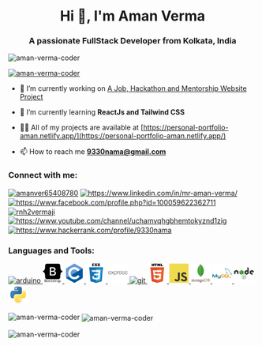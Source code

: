 <h1 align="center">Hi 👋, I'm Aman Verma</h1>
<h3 align="center">A passionate FullStack Developer from Kolkata, India</h3>

<p align="left"> <img src="https://komarev.com/ghpvc/?username=aman-verma-coder&label=Profile%20views&color=0e75b6&style=flat" alt="aman-verma-coder" /> </p>

<p align="left"> <a href="https://github.com/ryo-ma/github-profile-trophy"><img src="https://github-profile-trophy.vercel.app/?username=aman-verma-coder" alt="aman-verma-coder" /></a> </p>

- 🔭 I’m currently working on [A Job, Hackathon and Mentorship Website Project](https://github.com/aman-verma-coder/Job-Mentorship-and--Hackathon-Website)

- 🌱 I’m currently learning **ReactJs and Tailwind CSS**

- 👨‍💻 All of my projects are available at [https://personal-portfolio-aman.netlify.app/](https://personal-portfolio-aman.netlify.app/)

- 📫 How to reach me **9330nama@gmail.com**

<h3 align="left">Connect with me:</h3>
<p align="left">
<a href="https://twitter.com/amanver65408780" target="blank"><img align="center" src="https://raw.githubusercontent.com/rahuldkjain/github-profile-readme-generator/master/src/images/icons/Social/twitter.svg" alt="amanver65408780" height="30" width="40" /></a>
<a href="https://linkedin.com/in/mr-aman-verma/" target="blank"><img align="center" src="https://raw.githubusercontent.com/rahuldkjain/github-profile-readme-generator/master/src/images/icons/Social/linked-in-alt.svg" alt="https://www.linkedin.com/in/mr-aman-verma/" height="30" width="40" /></a>
<a href="https://fb.com/https://www.facebook.com/profile.php?id=100059622362711" target="blank"><img align="center" src="https://raw.githubusercontent.com/rahuldkjain/github-profile-readme-generator/master/src/images/icons/Social/facebook.svg" alt="https://www.facebook.com/profile.php?id=100059622362711" height="30" width="40" /></a>
<a href="https://instagram.com/rnh2vermaji" target="blank"><img align="center" src="https://raw.githubusercontent.com/rahuldkjain/github-profile-readme-generator/master/src/images/icons/Social/instagram.svg" alt="rnh2vermaji" height="30" width="40" /></a>
<a href="https://www.youtube.com/c/https://www.youtube.com/channel/uchamvqhgbhemtokyznd1zig" target="blank"><img align="center" src="https://raw.githubusercontent.com/rahuldkjain/github-profile-readme-generator/master/src/images/icons/Social/youtube.svg" alt="https://www.youtube.com/channel/uchamvqhgbhemtokyznd1zig" height="30" width="40" /></a>
<a href="https://www.hackerrank.com/https://www.hackerrank.com/profile/9330nama" target="blank"><img align="center" src="https://raw.githubusercontent.com/rahuldkjain/github-profile-readme-generator/master/src/images/icons/Social/hackerrank.svg" alt="https://www.hackerrank.com/profile/9330nama" height="30" width="40" /></a>
</p>

<h3 align="left">Languages and Tools:</h3>
<p align="left"> <a href="https://www.arduino.cc/" target="_blank" rel="noreferrer"> <img src="https://cdn.worldvectorlogo.com/logos/arduino-1.svg" alt="arduino" width="40" height="40"/> </a> <a href="https://getbootstrap.com" target="_blank" rel="noreferrer"> <img src="https://raw.githubusercontent.com/devicons/devicon/master/icons/bootstrap/bootstrap-plain-wordmark.svg" alt="bootstrap" width="40" height="40"/> </a> <a href="https://www.cprogramming.com/" target="_blank" rel="noreferrer"> <img src="https://raw.githubusercontent.com/devicons/devicon/master/icons/c/c-original.svg" alt="c" width="40" height="40"/> </a> <a href="https://www.w3schools.com/css/" target="_blank" rel="noreferrer"> <img src="https://raw.githubusercontent.com/devicons/devicon/master/icons/css3/css3-original-wordmark.svg" alt="css3" width="40" height="40"/> </a> <a href="https://expressjs.com" target="_blank" rel="noreferrer"> <img src="https://raw.githubusercontent.com/devicons/devicon/master/icons/express/express-original-wordmark.svg" alt="express" width="40" height="40"/> </a> <a href="https://git-scm.com/" target="_blank" rel="noreferrer"> <img src="https://www.vectorlogo.zone/logos/git-scm/git-scm-icon.svg" alt="git" width="40" height="40"/> </a> <a href="https://www.w3.org/html/" target="_blank" rel="noreferrer"> <img src="https://raw.githubusercontent.com/devicons/devicon/master/icons/html5/html5-original-wordmark.svg" alt="html5" width="40" height="40"/> </a> <a href="https://developer.mozilla.org/en-US/docs/Web/JavaScript" target="_blank" rel="noreferrer"> <img src="https://raw.githubusercontent.com/devicons/devicon/master/icons/javascript/javascript-original.svg" alt="javascript" width="40" height="40"/> </a> <a href="https://www.mongodb.com/" target="_blank" rel="noreferrer"> <img src="https://raw.githubusercontent.com/devicons/devicon/master/icons/mongodb/mongodb-original-wordmark.svg" alt="mongodb" width="40" height="40"/> </a> <a href="https://www.mysql.com/" target="_blank" rel="noreferrer"> <img src="https://raw.githubusercontent.com/devicons/devicon/master/icons/mysql/mysql-original-wordmark.svg" alt="mysql" width="40" height="40"/> </a> <a href="https://nodejs.org" target="_blank" rel="noreferrer"> <img src="https://raw.githubusercontent.com/devicons/devicon/master/icons/nodejs/nodejs-original-wordmark.svg" alt="nodejs" width="40" height="40"/> </a> <a href="https://www.python.org" target="_blank" rel="noreferrer"> <img src="https://raw.githubusercontent.com/devicons/devicon/master/icons/python/python-original.svg" alt="python" width="40" height="40"/> </a> </p>

<p><img align="left" src="https://github-readme-stats.vercel.app/api/top-langs?username=aman-verma-coder&show_icons=true&locale=en&layout=compact" alt="aman-verma-coder" /></p>

<p>&nbsp;<img align="center" src="https://github-readme-stats.vercel.app/api?username=aman-verma-coder&show_icons=true&locale=en" alt="aman-verma-coder" /></p>

<p><img align="center" src="https://github-readme-streak-stats.herokuapp.com/?user=aman-verma-coder&" alt="aman-verma-coder" /></p>
